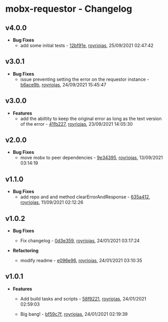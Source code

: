 
# mobx-requestor - Changelog
## v4.0.0
- **Bug Fixes**
  - add some initial tests - [12bf91e]( https://github.com/royriojas/mobx-requestor/commit/12bf91e ), [royriojas](https://github.com/royriojas), 25/09/2021 02:47:42

    
## v3.0.1
- **Bug Fixes**
  - issue preventing setting the error on the requestor instance - [b6ace9b]( https://github.com/royriojas/mobx-requestor/commit/b6ace9b ), [royriojas](https://github.com/royriojas), 24/09/2021 15:45:47

    
## v3.0.0
- **Features**
  - add the abiltity to keep the original error as long as the text version of the error - [41fb227]( https://github.com/royriojas/mobx-requestor/commit/41fb227 ), [royriojas](https://github.com/royriojas), 23/09/2021 14:05:30

    
## v2.0.0
- **Bug Fixes**
  - move mobx to peer dependencies - [9e34395]( https://github.com/royriojas/mobx-requestor/commit/9e34395 ), [royriojas](https://github.com/royriojas), 13/09/2021 03:14:19

    
## v1.1.0
- **Bug Fixes**
  - add repo and and method clearErrorAndResponse - [635a412]( https://github.com/royriojas/mobx-requestor/commit/635a412 ), [royriojas](https://github.com/royriojas), 11/09/2021 02:12:26

    
## v1.0.2
- **Bug Fixes**
  - Fix changelog - [0d3e359]( https://github.com/royriojas/mobx-requestor/commit/0d3e359 ), [royriojas](https://github.com/royriojas), 24/01/2021 03:17:24

    
- **Refactoring**
  - modify readme - [e096e96]( https://github.com/royriojas/mobx-requestor/commit/e096e96 ), [royriojas](https://github.com/royriojas), 24/01/2021 03:10:35

    
## v1.0.1
- **Features**
  - Add build tasks and scripts - [58f9221]( https://github.com/royriojas/mobx-requestor/commit/58f9221 ), [royriojas](https://github.com/royriojas), 24/01/2021 02:59:03

    
  - Big bang! - [bf59c7f]( https://github.com/royriojas/mobx-requestor/commit/bf59c7f ), [royriojas](https://github.com/royriojas), 24/01/2021 02:19:39

    
